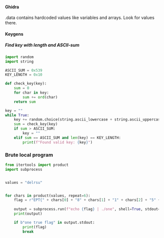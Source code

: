 #### Ghidra
.data contains hardcoded values like variables and arrays.
Look for values there.

#### Keygens
##### Find key with length and ASCII-sum
```python
import random
import string

ASCII_SUM = 0x539
KEY_LENGTH = 0x10

def check_key(key):
    sum = 0
    for char in key:
        sum += ord(char)
    return sum

key = ""
while True:
    key += random.choice(string.ascii_lowercase + string.ascii_uppercase + string.digits + string.punctuation)
    sum = check_key(key)
    if sum > ASCII_SUM:
        key = ""
    elif sum == ASCII_SUM and len(key) == KEY_LENGTH:
        print(f"Found valid key: {key}")
```


### Brute local program
```python
from itertools import product
import subprocess


values = "delrsu"


for chars in product(values, repeat=6):
    flag = r"EPT{" + chars[0] + "8" + chars[1] + "1" + chars[2] + "5" + chars[3] + "3" + chars[4] + "4" + chars[5] + "7}"
    
    output = subprocess.run(f"echo {flag} | ./one", shell=True, stdout=subprocess.PIPE)
    print(output)

    if b"one true flag" in output.stdout:
        print(flag)
        break           
    
```
